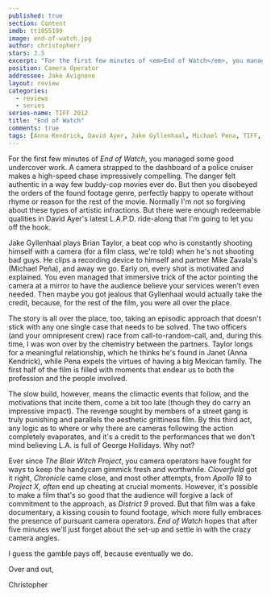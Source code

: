```yaml
---
published: true
section: Content
imdb: tt1855199
image: end-of-watch.jpg
author: christopherr
stars: 3.5
excerpt: "For the first few minutes of <em>End of Watch</em>, you managed some good undercover work."
position: Camera Operator
addressee: Jake Avignone
layout: review
categories:
  - reviews
  - series
series-name: TIFF 2012
title: "End of Watch"
comments: true
tags: [Anna Kendrick, David Ayer, Jake Gyllenhaal, Michael Pena, TIFF, Uncategorized]
---
```

For the first few minutes of _End of Watch_, you managed some good undercover work. A camera strapped to the dashboard of a police cruiser makes a high-speed chase impressively compelling. The danger felt authentic in a way few buddy-cop movies ever do. But then you disobeyed the orders of the found footage genre, perfectly happy to operate without rhyme or reason for the rest of the movie.  Normally I'm not so forgiving about these types of artistic infractions. But there were enough redeemable qualities in David Ayer's latest L.A.P.D. ride-along that I'm going to let you off the hook.

Jake Gyllenhaal plays Brian Taylor, a beat cop who is constantly shooting himself with a camera (for a film class, we're told) when he's not shooting bad guys. He clips a recording device to himself and partner Mike Zavala's (Michael Peña), and away we go. Early on, every shot is motivated and explained. You even managed that immersive trick of the actor pointing the camera at a mirror to have the audience believe your services weren't even needed. Then maybe you got jealous that Gyllenhaal would actually take the credit, because, for the rest of the film, you were all over the place.

The story is all over the place, too, taking an episodic approach that doesn't stick with any one single case that needs to be solved. The two officers (and your omnipresent crew) race from call-to-random-call, and, during this time, I was won over by the chemistry between the partners. Taylor longs for a meaningful relationship, which he thinks he's found in Janet (Anna Kendrick), while Pena expels the virtues of having a big Mexican family. The first half of the film is filled with moments that endear us to both the profession and the people involved.

The slow build, however, means the climactic events that follow, and the motivations that incite them, come a bit too late (though they do carry an impressive impact). The revenge sought by members of a street gang is truly punishing and parallels the aesthetic grittiness film. By this third act, any logic as to where or why there are cameras following the action completely evaporates, and it's a credit to the performances that we don't mind believing L.A. is full of George Hollidays. Why not?

Ever since _The Blair Witch Project_, you camera operators have fought for ways to keep the handycam gimmick fresh and worthwhile. _Cloverfield_ got it right, _Chronicle_ came close, and most other attempts, from _Apollo 18_ to _Project X, often_ end up cheating at crucial moments. However, it's possible to make a film that's so good that the audience will forgive a lack of commitment to the approach, as _District 9_ proved.  But that film was a fake documentary, a kissing cousin to found footage, which more fully embraces the presence of pursuant camera operators. _End of Watch_ hopes that after five minutes we'll just forget about the set-up and settle in with the crazy camera angles.

I guess the gamble pays off, because eventually we do. 

Over and out,

Christopher
